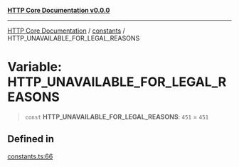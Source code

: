 [**HTTP Core Documentation v0.0.0**](../../README.md)

***

[HTTP Core Documentation](../../modules.md) / [constants](../README.md) / HTTP\_UNAVAILABLE\_FOR\_LEGAL\_REASONS

# Variable: HTTP\_UNAVAILABLE\_FOR\_LEGAL\_REASONS

> `const` **HTTP\_UNAVAILABLE\_FOR\_LEGAL\_REASONS**: `451` = `451`

## Defined in

[constants.ts:66](https://github.com/stonemjs/http-core/blob/89981cacc9858cf786fba9df03b328b6b56a5b75/src/constants.ts#L66)
